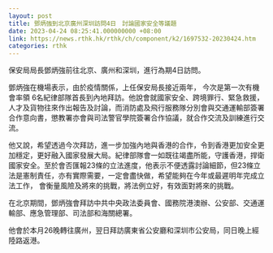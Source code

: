 ```yaml
---
layout: post
title: 鄧炳強到北京廣州深圳訪問4日　討論國家安全等議題
date: 2023-04-24 08:25:41.000000000 +08:00
link: https://news.rthk.hk/rthk/ch/component/k2/1697532-20230424.htm
categories: rthk
---
```


保安局局長鄧炳強前往北京、廣州和深圳，進行為期4日訪問。　 

鄧炳強在機場表示，由於疫情關係，上任保安局長接近兩年， 今次是第一次有機會率領 6名紀律部隊首長到內地拜訪。他說會就國家安全、跨境罪行、緊急救援，人才及貨物往來作出報告及討論，而消防處及飛行服務隊分別會與交通運輸部簽署合作意向書，懲教署亦會與司法警官學院簽署合作協議，就合作交流及訓練進行交流。

他又說，希望透過今次拜訪，進一步加強內地與香港的合作，令到香港更加安全更加穩定，更好融入國家發展大局。紀律部隊會一如既往竭盡所能，守護香港，捍衛國家安全。至於會否匯報23條的立法進度，他表示不便透露討論細節，但23條立法是憲制責任，亦有實際需要，一定會盡快做，希望能夠在今年或最遲明年完成立法工作， 會衡量風險及將來的挑戰，將法例立好，有效面對將來的挑戰。

在北京期間，鄧炳強會拜訪中共中央政法委員會、國務院港澳辦、公安部、交通運輸部、應急管理部、司法部和海關總署。

他會於本月26晚轉往廣州，翌日拜訪廣東省公安廳和深圳市公安局，同日晚上經陸路返港。
